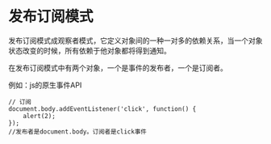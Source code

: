 # 发布订阅模式

发布订阅模式成观察者模式，它定义对象间的一种一对多的依赖关系，当一个对象状态改变的时候，所有依赖于他对象都将得到通知。

在发布订阅模式中有两个对象，一个是事件的发布者，一个是订阅者。

例如：js的原生事件API

```
// 订阅
document.body.addEventListener('click', function() {
	alert(2);
});
//发布者是document.body。订阅者是click事件
```



